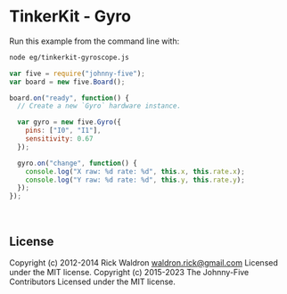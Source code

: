 <!--remove-start-->

# TinkerKit - Gyro

<!--remove-end-->








Run this example from the command line with:
```bash
node eg/tinkerkit-gyroscope.js
```


```javascript
var five = require("johnny-five");
var board = new five.Board();

board.on("ready", function() {
  // Create a new `Gyro` hardware instance.

  var gyro = new five.Gyro({
    pins: ["I0", "I1"],
    sensitivity: 0.67
  });

  gyro.on("change", function() {
    console.log("X raw: %d rate: %d", this.x, this.rate.x);
    console.log("Y raw: %d rate: %d", this.y, this.rate.y);
  });
});

```








&nbsp;

<!--remove-start-->

## License
Copyright (c) 2012-2014 Rick Waldron <waldron.rick@gmail.com>
Licensed under the MIT license.
Copyright (c) 2015-2023 The Johnny-Five Contributors
Licensed under the MIT license.

<!--remove-end-->
